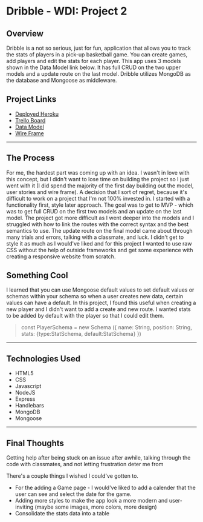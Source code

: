 # Dribble - WDI: Project 2

## Overview
Dribble is a not so serious, just for fun, application that allows you to track the stats of players in a pick-up basketball game. You can create games, add players and edit the stats for each player. This app uses 3 models shown in the Data Model link below. It has full CRUD on the two upper models and a update route on the last model. Dribble utilizes MongoDB as the database and Mongoose as middleware. 



## Project Links
* [Deployed Heroku](https://infinite-crag-33348.herokuapp.com/)
* [Trello Board](https://trello.com/b/L8qtemX6/unit-2-project )
* [Data Model](https://www.lucidchart.com/documents/edit/b7b6409d-5f17-43e6-95cd-ed10df2b13c7/0)
* [Wire Frame](https://www.figma.com/file/YLVMJTYhGOHsSUxQCW0YFjOA/Unit-2-Project---Wireframe?node-id=0%3A1)

---
## The Process

For me, the hardest part was coming up with an idea. I wasn't in love with this concept, but I didn't want to lose time on building the project so I just went with it (I did spend the majority of the first day building out the model, user stories and wire frame). A decision that I sort of regret, because it's difficult to work on a project that I'm not 100% invested in. I started with a functionality first, style later approach. The goal was to get to MVP - which was to get full CRUD on the first two models and an update on the last model. The project got more difficult as I went deeper into the models and I struggled with how to link the routes with the correct syntax and the best semantics to use. The update route on the final model came about through many trials and errors, talking with a classmate, and luck. I didn't get to style it as much as I would've liked and for this project I wanted to use raw CSS without the help of outside frameworks and get some experience with creating a responsive website from scratch. 


## Something Cool

I learned that you can use Mongoose default values to set default values or schemas within your schema so when a user creates new data, certain values can have a default. In this project, I found this useful when creating a new player and I didn't want to add a create and new route. I wanted stats to be added by default with the player so that I could edit them. 

> const PlayerSchema = new Schema ({
    name: String,
    position: String,
    stats: {type:StatSchema, default:StatSchema}
})

---
## Technologies Used
* HTML5
* CSS
* Javascript
* NodeJS
* Express
* Handlebars
* MongoDB
* Mongoose
----

## Final Thoughts

Getting help after being stuck on an issue after awhile, talking through the code with classmates, and not letting frustration deter me from 

There's a couple things I wished I could've gotten to. 
* For the adding a Game page - I would've liked to add a calender that the user can see and select the date for the game. 
* Adding more styles to make the app look a more modern and user-inviting (maybe some images, more colors, more design)
* Consolidate the stats data into a table

